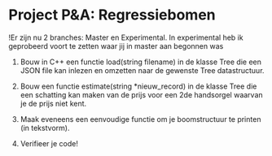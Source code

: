 # Project P&A: Regressiebomen
!Er zijn nu 2 branches: Master en Experimental.
  In experimental heb ik geprobeerd voort te zetten waar jij in master aan begonnen was

1) Bouw in C++ een functie load(string filename) in de klasse Tree die een JSON file kan
inlezen en omzetten naar de gewenste Tree datastructuur.

2) Bouw een functie estimate(string *nieuw_record) in de klasse Tree die een schatting
kan maken van de prijs voor een 2de handsorgel waarvan je de prijs niet kent.

3) Maak eveneens een eenvoudige functie om je boomstructuur te printen (in
tekstvorm).
4) Verifieer je code!
